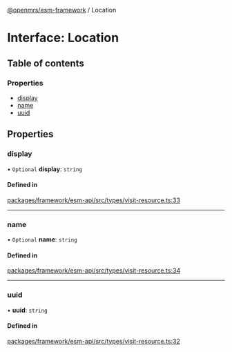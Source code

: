 [@openmrs/esm-framework](../API.md) / Location

# Interface: Location

## Table of contents

### Properties

- [display](Location.md#display)
- [name](Location.md#name)
- [uuid](Location.md#uuid)

## Properties

### display

• `Optional` **display**: `string`

#### Defined in

[packages/framework/esm-api/src/types/visit-resource.ts:33](https://github.com/openmrs/openmrs-esm-core/blob/main/packages/framework/esm-api/src/types/visit-resource.ts#L33)

___

### name

• `Optional` **name**: `string`

#### Defined in

[packages/framework/esm-api/src/types/visit-resource.ts:34](https://github.com/openmrs/openmrs-esm-core/blob/main/packages/framework/esm-api/src/types/visit-resource.ts#L34)

___

### uuid

• **uuid**: `string`

#### Defined in

[packages/framework/esm-api/src/types/visit-resource.ts:32](https://github.com/openmrs/openmrs-esm-core/blob/main/packages/framework/esm-api/src/types/visit-resource.ts#L32)
